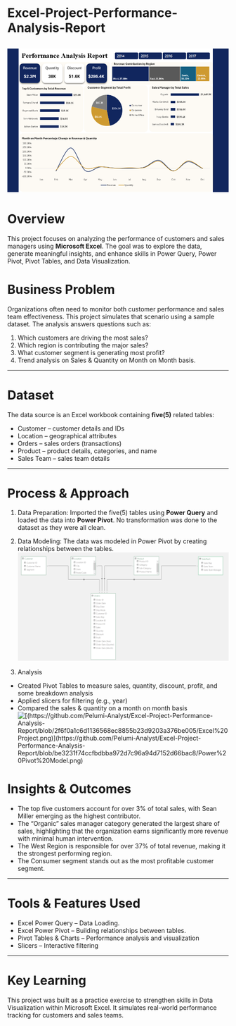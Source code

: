 # Excel-Project-Performance-Analysis-Report
![(https://github.com/Pelumi-Analyst/Excel-Project-Performance-Analysis-Report/blob/2f6f0a1c6d1136568ec8855b23d9203a376be005/Excel%20Project.png)](https://github.com/Pelumi-Analyst/Excel-Project-Performance-Analysis-Report/blob/2f6f0a1c6d1136568ec8855b23d9203a376be005/Excel%20Project.png)
---
# Overview
This project focuses on analyzing the performance of customers and sales managers using **Microsoft Excel**. The goal was to explore the data, generate meaningful insights, and enhance skills in Power Query, Power Pivot, Pivot Tables, and Data Visualization.

# Business Problem
Organizations often need to monitor both customer performance and sales team effectiveness. This project simulates that scenario using a sample dataset. The analysis answers questions such as:
1. Which customers are driving the most sales?
2. Which region is contributing the major sales?
3. What customer segment is generating most profit?
4. Trend analysis on Sales & Quantity on Month on Month basis.
---

# Dataset
The data source is an Excel workbook containing **five(5)** related tables:
- Customer – customer details and IDs
- Location – geographical attributes
- Orders – sales orders (transactions)
- Product – product details, categories, and name
- Sales Team – sales team details
---
# Process & Approach
1. Data Preparation: Imported the five(5) tables using **Power Query** and loaded the data into **Power Pivot**. No transformation was done to the dataset as they were all clean.

2. Data Modeling: The data was modeled in Power Pivot by creating relationships between the tables.
![[(https://github.com/Pelumi-Analyst/Excel-Project-Performance-Analysis-Report/blob/2f6f0a1c6d1136568ec8855b23d9203a376be005/Excel%20Project.png)](https://github.com/Pelumi-Analyst/Excel-Project-Performance-Analysis-Report/blob/2f6f0a1c6d1136568ec8855b23d9203a376be005/Excel%20Project.png)](https://github.com/Pelumi-Analyst/Excel-Project-Performance-Analysis-Report/blob/be3231f74ccfbdbba972d7c96a94d7152d66bac8/Power%20Pivot%20Model.png)

3. Analysis
- Created Pivot Tables to measure sales, quantity, discount, profit, and some breakdown analysis
- Applied slicers for filtering (e.g., year)
- Compared the sales & quantity on a month on month basis
![[[(https://github.com/Pelumi-Analyst/Excel-Project-Performance-Analysis-Report/blob/2f6f0a1c6d1136568ec8855b23d9203a376be005/Excel%20Project.png)](https://github.com/Pelumi-Analyst/Excel-Project-Performance-Analysis-Report/blob/2f6f0a1c6d1136568ec8855b23d9203a376be005/Excel%20Project.png)](https://github.com/Pelumi-Analyst/Excel-Project-Performance-Analysis-Report/blob/be3231f74ccfbdbba972d7c96a94d7152d66bac8/Power%20Pivot%20Model.png)](https://github.com/Pelumi-Analyst/Excel-Project-Performance-Analysis-Report/blob/4c2bd6b82d9f6b52a8a4b327cefcbfb107e25c2e/Pivot%20Table%20Analysis.png)

# Insights & Outcomes
- The top five customers account for over 3% of total sales, with Sean Miller emerging as the highest contributor.
- The “Organic” sales manager category generated the largest share of sales, highlighting that the organization earns significantly more revenue with minimal human intervention.
- The West Region is responsible for over 37% of total revenue, making it the strongest performing region.
- The Consumer segment stands out as the most profitable customer segment.
---

# Tools & Features Used
- Excel Power Query – Data Loading.
- Excel Power Pivot – Building relationships between tables.
- Pivot Tables & Charts – Performance analysis and visualization
- Slicers – Interactive filtering
---
# Key Learning
This project was built as a practice exercise to strengthen skills in Data Visualization within Microsoft Excel. It simulates real-world performance tracking for customers and sales teams.
